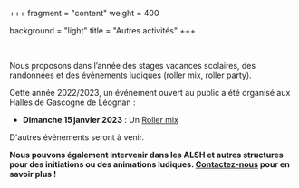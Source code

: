 +++
fragment = "content"
weight = 400

background = "light"
title = "Autres activités"
+++

 
 
Nous proposons dans l’année des stages vacances scolaires, des randonnées et des événements ludiques (roller mix, roller party).

Cette année 2022/2023, un événement ouvert au public a été organisé aux Halles de Gascogne de Léognan :

   * __Dimanche 15 janvier 2023__ : Un [Roller mix](https://ffroller.fr/ecole-de-roller/roller-mix/)
   
D'autres événements seront à venir.


__Nous pouvons également intervenir dans les ALSH et autres structures pour des initiations ou des animations ludiques. [Contactez-nous](/contact) pour en savoir plus !__
